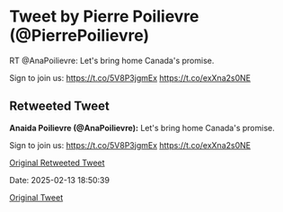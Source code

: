 # Tweet by Pierre Poilievre (@PierrePoilievre)

RT @AnaPoilievre: Let's bring home Canada's promise.

Sign to join us: https://t.co/5V8P3jgmEx https://t.co/exXna2s0NE

## Retweeted Tweet

**Anaida Poilievre (@AnaPoilievre):** Let's bring home Canada's promise.

Sign to join us: https://t.co/5V8P3jgmEx https://t.co/exXna2s0NE

[Original Retweeted Tweet](https://x.com/AnaPoilievre/status/1890109532006916447)

Date: 2025-02-13 18:50:39

[Original Tweet](https://x.com/PierrePoilievre/status/1890111360861892910)
